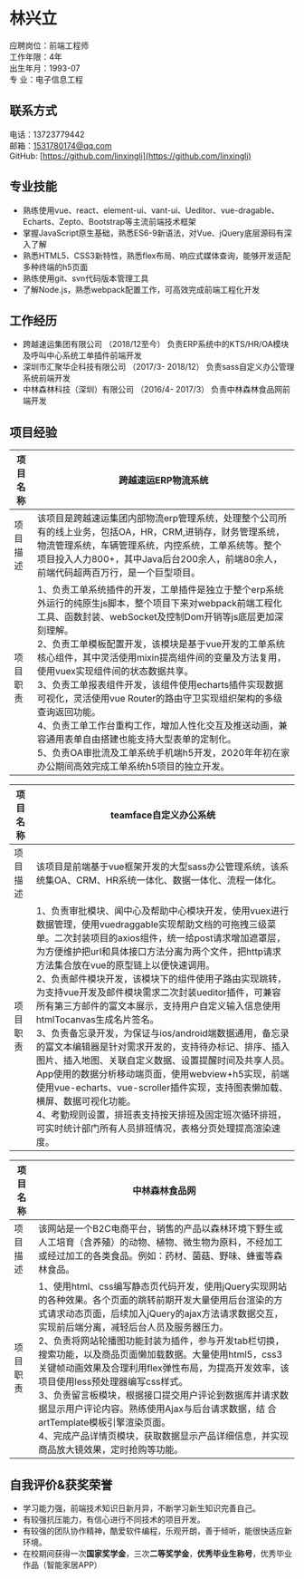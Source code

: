# 林兴立

应聘岗位：前端工程师<br>
工作年限：4年<br>
出生年月：1993-07<br>
专 业：电子信息工程

## 联系方式

电话：13723779442              		          
邮箱：1531780174@qq.com                      
GitHub:  [https://github.com/linxingli](https://github.com/linxingli)

## 专业技能

- 熟练使用vue、react、element-ui、vant-ui、Ueditor、vue-dragable、Echarts、Zepto、Bootstrap等主流前端技术框架
- 掌握JavaScript原生基础，熟悉ES6-9新语法，对Vue、jQuery底层源码有深入了解
- 熟悉HTML5、CSS3新特性，熟悉flex布局、响应式媒体查询，能够开发适配多种终端的h5页面
- 熟练使用git、svn代码版本管理工具
- 了解Node.js，熟悉webpack配置工作，可高效完成前端工程化开发

## 工作经历

- 跨越速运集团有限公司 （2018/12至今）
负责ERP系统中的KTS/HR/OA模块及呼叫中心系统工单插件前端开发
- 深圳市汇聚华企科技有限公司 （2017/3- 2018/12）
负责sass自定义办公管理系统前端开发
- 中林森林科技（深圳）有限公司 （2016/4- 2017/3）
负责中林森林食品网前端开发

## 项目经验

| 项目名称 | **跨越速运ERP物流系统** |
| ------ | ------ |
| 项目描述 | 该项目是跨越速运集团内部物流erp管理系统，处理整个公司所有的线上业务，包括OA，HR，CRM,进销存，财务管理系统，物流管理系统，车辆管理系统，内控系统，工单系统等。整个项目投入人力800+，其中Java后台200余人，前端80余人，前端代码超两百万行，是一个巨型项目。 |
|项目职责  | 1、负责工单系统插件的开发，工单插件是独立于整个erp系统外运行的纯原生js脚本，整个项目下来对webpack前端工程化工具、函数封装、webSocket及控制Dom开销等js底层更加深刻理解。<br>2、负责工单模板配置开发，该模块是基于vue开发的工单系统核心组件，其中灵活使用mixin提高组件间的变量及方法复用，使用vuex实现组件间的状态数据共享。<br>3、负责工单报表组件开发，该组件使用echarts插件实现数据可视化，灵活使用vue Router的路由守卫实现组织架构的多级查询返回功能。<br>4、负责工单工作台重构工作，增加人性化交互及推送动画，兼容通用表单自由搭建也能支持大型表单的定制化。<br>5、负责OA审批流及工单系统手机端h5开发，2020年年初在家办公期间高效完成工单系统h5项目的独立开发。 |

| 项目名称 | **teamface自定义办公系统** |
| ------ | ------ |
| 项目描述 | 该项目是前端基于vue框架开发的大型sass办公管理系统，该系统集OA、CRM、HR系统一体化、数据一体化、流程一体化。 |
|项目职责  | 1、负责审批模块、闻中心及帮助中心模块开发，使用vuex进行数据管理，使用vuedraggable实现帮助文档的可拖拽三级菜单。二次封装项目的axios组件，统一给post请求增加遮罩层，为方便维护把url和具体接口方法分离为两个文件，把http请求方法集合放在vue的原型链上以便快速调用。<br>2、负责邮件模块开发，该模块下的组件使用子路由实现跳转，为支持vue开发及邮件模块需求二次封装ueditor插件，可兼容所有第三方邮件的富文本展示，支持用户自定义输入信息使用htmlTocanvas生成名片签名。<br> 3、负责备忘录开发，为保证与ios/android端数据通用，备忘录的富文本编辑器是针对需求开发的，支持待办标记、排序、插入图片、插入地图、关联自定义数据、设置提醒时间及共享人员。App使用的数据分析移动端页面，使用webview+h5实现，前端使用vue-echarts、vue-scroller插件实现，支持图表懒加载、横屏、数据可视化功能。<br> 4、考勤规则设置，排班表支持按天排班及固定班次循环排班，可实时统计部门所有人员排班情况，表格分页处理提高渲染速度。 |

| 项目名称 | **中林森林食品网** |
| ------ | ------ |
| 项目描述 | 该网站是一个B2C电商平台，销售的产品以森林环境下野生或人工培育（含养殖）的动物、植物、微生物为原料，不经加工或经过加工的各类食品。例如：药材、菌菇、野味、蜂蜜等森林食品。 |
|项目职责  | 1、使用html、css编写静态页代码开发，使用jQuery实现网站的各种效果。各个页面的跳转前期开发大量使用后台渲染的方式请求动态页面，后续加入jQuery的ajax方法请求数据交互，实现前后端分离，减轻后台人员及服务器压力。<br>2、负责将网站轮播图功能封装为插件，参与开发tab栏切换，搜索功能，以及商品页面懒加载数据。大量使用html5，css3关键帧动画效果及合理利用flex弹性布局，为提高开发效率，该项目使用less预处理器编写css样式。<br>3、负责留言板模块，根据接口提交用户评论到数据库并请求数据显示用户评论内容。熟练使用Ajax与后台请求数据，结	合artTemplate模板引擎渲染页面。<br>4、完成产品详情页模块，获取数据显示产品详细信息，并实现商品放大镜效果，定时抢购等功能。 |
  
  
## 自我评价&获奖荣誉

- 学习能力强，前端技术知识日新月异，不断学习新生知识完善自己。
- 有较强抗压能力，有信心进行不同技术的项目开发。
- 有较强的团队协作精神，酷爱软件编程，乐观开朗，善于倾听，能很快适应新环境。
- 在校期间获得一次**国家奖学金**，三次**二等奖学金**，**优秀毕业生称号**，优秀毕业作品（智能家居APP）
